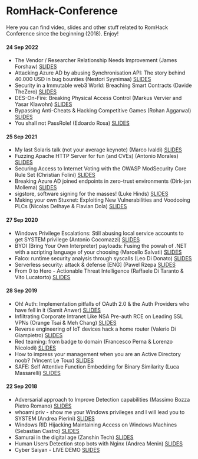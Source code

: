 # RomHack-Conference
Here you can find video, slides and other stuff related to RomHack Conference since the beginning (2018). Enjoy!

#### 24 Sep 2022

* The Vendor / Researcher Relationship Needs Improvement (James Forshaw) [SLIDES](./slides/2022/James_Forshaw_Keynote.pdf)
* Attacking Azure AD by abusing Synchronisation API: The story behind 40.000 USD in bug bounties (Nestori Syynimaa) [SLIDES](./slides/2022/Attacking_Azure_AD_by_abusing_Synchronisation_API.pdf)
* Security in a Immutable web3 World: Breaching Smart Contracts (Davide TheZero) [SLIDES](./slides/2022/Security_in_a_Immutable_web3_World_Breaching_Smart_Contracts.pdf)
* DES-On-Fire: Breaking Physical Access Control (Markus Vervier and Yasar Klawohn) [SLIDES](./slides/2022/DES_On_Fire_Breaking_Physical_Access_Control.pdf)
* Bypassing Anti-Cheats & Hacking Competitive Games (Rohan Aggarwal) [SLIDES](./slides/2022/Bypassing_Anti_Cheats_Hacking_Competitive_Games.pdf)
* You shall not PassRole! (Edoardo Rosa) [SLIDES](./slides/2022/You_shall_not_PassRole.pdf)

#### 25 Sep 2021

* My last Solaris talk (not your average keynote) (Marco Ivaldi) [SLIDES](./slides/2021/Marco_Ivaldi.pdf)
* Fuzzing Apache HTTP Server for fun (and CVEs) (Antonio Morales) [SLIDES](./slides/2021/Antonio_Morales.pdf)
* Securing Access to Internet Voting with the OWASP ModSecurity Core Rule Set (Christian Folini) [SLIDES](./slides/2021/Christian_Folini.pdf)
* Breaking Azure AD joined endpoints in zero-trust environments (Dirk-jan Mollema) [SLIDES](./slides/2021/Dirk_jan_Mollema.pdf)
* sigstore, software signing for the masses! (Luke Hinds) [SLIDES](./slides/2021/Luke_Hinds.pdf)
* Making your own Stuxnet: Exploiting New Vulnerabilities and Voodooing PLCs (Nicolas Delhaye & Flavian Dola) [SLIDES](./slides/2021/Nicolas_Delhaye_Flavian_Dola.pdf)

#### 27 Sep 2020

* Windows Privilege Escalations: Still abusing local service accounts to get SYSTEM privilege (Antonio Cocomazzi) [SLIDES](./slides/2020/Cocomazzi.pdf)
* BYOI (Bring Your Own Interpreter) payloads: Fusing the powah of .NET with a scripting language of your choosing (Marcello Salvati) [SLIDES](./slides/2020/Salvati.pdf)
* Falco: runtime security analysis through syscalls (Leo Di Donato) [SLIDES](./slides/2020/runtime_security_analysis_through_syscalls.pdf)
* Serverless security: attack & defense [ENG] (Pawel Rzepa [SLIDES](./slides/2020/Rzepa.pdf)
* From 0 to Hero - Actionable Threat Intelligence (Raffaele Di Taranto & Vito Lucatorto) [SLIDES](./slides/2020/DiTaranto_Lucatorto.pdf)

#### 28 Sep 2019

* Oh! Auth: Implementation pitfalls of OAuth 2.0 & the Auth Providers who have fell in it (Samit Anwer) [SLIDES](./slides/2019/Anwer_OAuth.pdf)
* Infiltrating Corporate Intranet Like NSA Pre-auth RCE on Leading SSL VPNs (Orange Tsai & Meh Chang) [SLIDES](./slides/2019/Tsai-Chang_infiltrate_like_NSA.pdf)
* Reverse engineering of IoT devices hack a home router (Valerio Di Giampietro) [SLIDES](./slides/2019/Di_Giampietro_IoT_reverse.pdf)
* Red teaming: from badge to domain (Francesco Perna & Lorenzo Nicolodi) [SLIDES](./slides/2019/Perna-Nicolodi_Red_Teaming.pdf)
* How to impress your management when you are an Active Directory noob? (Vincent Le Toux) [SLIDES](./slides/2019/Le_Toux_Impress_your_management.pdf)
* SAFE: Self Attentive Function Embedding for Binary Similarity (Luca Massarelli) [SLIDES](./slides/2019/Massarelli_SAFE.pdf)

#### 22 Sep 2018

* Adversarial approach to Improve Detection capabilities (Massimo Bozza Pietro Romano) [SLIDES](./slides/2018/Massimo_Bozza_Pietro_Romano_Adversarial_approach_to_Improve_Detection_capabilities.pdf)
* whoami priv - show me your Windows privileges and I will lead you to SYSTEM (Andrea Pierini) [SLIDES](./slides/2018/Andrea_Pierini_whoami_priv_show_me_your_Windows_privileges_and_I_will_lead_you_to_SYSTEM.pdf)
* Windows RID Hijacking Maintaining Access on Windows Machines (Sebastian Castro) [SLIDES](./slides/2018/Sebastian_Castro_Windows_RID_Hijacking_Maintaining_Access_on_Windows_Machines.pdf)
* Samurai in the digital age (Zanshin Tech) [SLIDES](./slides/2018/Zanshin_Tech_Samurai_in_the_digital_age.pdf)
* Human Users Detection stop bots with Nginx (Andrea Menin) [SLIDES](./slides/2018/Andrea_Menin_Human_Users_Detection_stop_bots_with_Nginx.pdf)
* Cyber Saiyan - LIVE DEMO [SLIDES](./slides/2018/Cyber_Saiyan_LIVE_DEMO.pdf)

